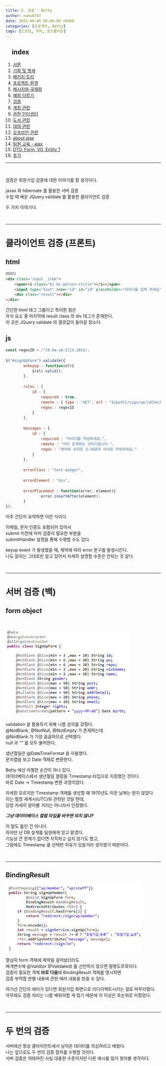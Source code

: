 ```yaml
---
title: 6. 검증 - Betty
author: namu6747
date: 2022-09-06 09:06:00 +0900
categories: [프로젝트, Betty]
tags: [스프링, 자바, 포트폴리오]
---
```


## &nbsp;&nbsp;&nbsp; index
1. [서론](/posts/project-betty-0/)
2. [기획 및 명세](/posts/project-betty-1-concept/)
3. [패키지 트리](/posts/project-betty-2-package-tree/)
4. [프로젝트 환경](/posts/project-betty-3-config/)
5. [메시지와 국제화](/posts/project-betty-4-message/)
6. [예외 다루기](/posts/project-betty-5-exception/)
7. [검증](/posts/project-betty-6-validation/)
8. [계정 관련](/posts/project-betty-7-sign/)
9. [권한 인터셉터](/posts/project-betty-8-interceptor/)
10. [도서 관련](/posts/project-betty-9-book/)
11. [대여 관련](/posts/project-betty-10-rental/)
12. [오프라인 관련](/posts/project-betty-11-offline/)
13. [about ajax](/posts/project-betty-12-ajax/)
14. [팀원 교육 - ajax](/posts/project-betty-13-edu-ajax/)
15. [DTO, Form, VO, Entity ?](/posts/project-betty-14-object/)
16. [후기](/posts/project-betty-15-review/)

<hr/>
<br/>

검증은 회원가입 검증에 대한 이야기를 할 생각이다.  

javax 와 hibernate 를 활용한 서버 검증  
수업 때 배운 JQuery.validate 를 활용한 클라이언트 검증  

두 가지 이야기다.  


<br/>
<hr/>

# 클라이언트 검증 (프론트)

## html

```html
아이디
<div class="input__item">
    <span><i class="bi bi-person-circle"></i></span>
    <input type="text" name="id" id="id" placeholder="아이디를 입력 하세요" /> 
    <div class="result"></div>
</div>
```

간단한 html 태그 그룹이고 특이한 점은  
자식 요소 중 마지막에 result class 의 div 태그가 존재한다.  
이 곳은 JQuery.validate 의 결괏값이 들어갈 장소다.  

## js

```jsx
const regexID = /^[0-9a-zA-Z]{3,10}$/;

$("#signUpForm").validate({
        onkeyup : function(el){
            $(el).valid();
        },

        rules : {	
            id : { 
                required : true,
                remote : { type : "GET", url : "${path}/sign/up/idCheck" },
                regex : regexID
            }
        },

        messages : {
            id : {
                required : "아이디를 작성하세요.",
                remote : "이미 존재하는 아이디입니다.",
                regex : "영어와 숫자로 3~10글자 이내로 작성하세요."
            }
        },

        errorClass : "text-danger",

        errorElement : "div",

        errorPlacement : function(error, element){
                error.insertAfter(element);
        }
});

```

아주 간단히 요약하면 이런 식이다.  

이메일, 문자 인증도 포함되어 있어서  
submit 이전에 마저 검증이 필요한 부분을  
submitHandler 설정을 통해 수행할 수도 있다.  

keyup event 가 발생했을 때, 제약에 따라 error 문구를 발생시킨다.  
나도 읽히는 그대로만 알고 있어서 자세히 설명할 수준은 안되는 것 같다.  

<br/>
<hr/>

# 서버 검증 (백)

## form object
<br/>

<!-- sign up form -->
![Desktop View](/assets/img/betty/validation/signupform.png)

validation 을 활용하기 위해 나름 성의를 갖췄다.  
@NotBlank, @NotNull, @NotEmpty 가 존재하는데  
@NotBlank 가 가장 꼼꼼하므로 선택했다.  
null 과 "" 를 모두 불허한다.  

생년월일은 @DateTimeFormat 을 이용했다.  
문자열을 보고 Date 객체로 변환한다.  

Betty 에선 아찔한 순간이 하나 있다.  
데이터베이스에서 생년월일 컬럼을 Timestamp 타입으로 지정했던 것이다.  
바로 Date -> Timestamp 변환 과정이었다.  

자세힌 모르지만 Timestamp 객체를 생성할 떄 1970년도 이전 날짜는 받지 않았다.  
이는 협정 세계시(UTC)와 관련된 것일 텐데,  
당장 자세히 알아볼 거리는 아니라서 인정했다.  

**_그냥 데이터베이스 컬럼 타입을 바꾸면 되지 않나?_**

이 말도 틀린 건 아니다.  
하지만 난 DB 설계를 팀원에게 믿고 맡겼다.  
기능상 큰 문제가 없다면 지적하고 싶지 않기도 했고,  
그럼에도 Timestamp 를 선택한 이유가 있을거라 생각했기 때문이다.  

<br/>
<hr/>

## BindingResult

<!-- sign up member -->
![Desktop View](/assets/img/betty/validation/signupmember.png)

열심히 form 객체에 제약을 걸어놨더라도  
매개변수에 @Valid(or @Validated) 를 선언하지 않으면 말짱도루묵이다.  
검증이 필요한 객체 **바로 다음**에 BindingResult 객체를 명시하면  
검증 부적합 판별 내용에 관한 에러 내용을 받을 수 있다.  

여기선 간단히 에러가 있다면 회원가입 화면으로 리다이렉트시키는 걸로 마무리했다.  
아무래도 검증 처리는 나름 배워야할 게 많기 때문에 이 이상은 후순위로 미뤘었다.  

<br/>
<hr/>


# 두 번의 검증

서버에선 항상 클라이언트에서 날아온 데이터를 의심하라고 배웠다.  
나는 앞으로도 두 번의 검증 절차를 수행할 것이다.  
서버 검증은 여태까진 사실 대충한 수준이지만 다른 예시를 많이 찾아볼 생각이다.  




